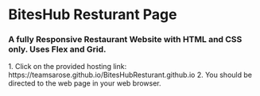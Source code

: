 <h1> BitesHub Resturant Page </h1>

<h3>A fully Responsive Restaurant Website with HTML and CSS only. Uses Flex and Grid.</h3>

<p>
  1. Click on the provided hosting link: https://teamsarose.github.io/BitesHubResturant.github.io
  2. You should be directed to the web page in your web browser.
</p>

